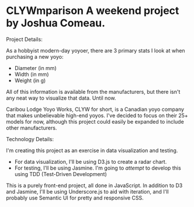 CLYWmparison
A weekend project by Joshua Comeau.
==============

Project Details:

As a hobbyist modern-day yoyoer, there are 3 primary stats I look at when purchasing a new yoyo:
- Diameter (in mm)
- Width (in mm)
- Weight (in g)

All of this information is available from the manufacturers, but there isn't any neat way to visualize that data. Until now.

Caribou Lodge Yoyo Works, CLYW for short, is a Canadian yoyo company that makes unbelievable high-end yoyos. I've decided to focus on their 25+ models for now, although this project could easily be expanded to include other manufacturers.


Technology Details:

I'm creating this project as an exercise in data visualization and testing. 
- For data visualization, I'll be using D3.js to create a radar chart.
- For testing, I'll be using Jasmine. I'm going to *attempt* to develop this using TDD (Test-Driven Development)

This is a purely front-end project, all done in JavaScript. In addition to D3 and Jasmine, I'll be using Underscore.js to aid with iteration, and I'll probably use Semantic UI for pretty and responsive CSS.